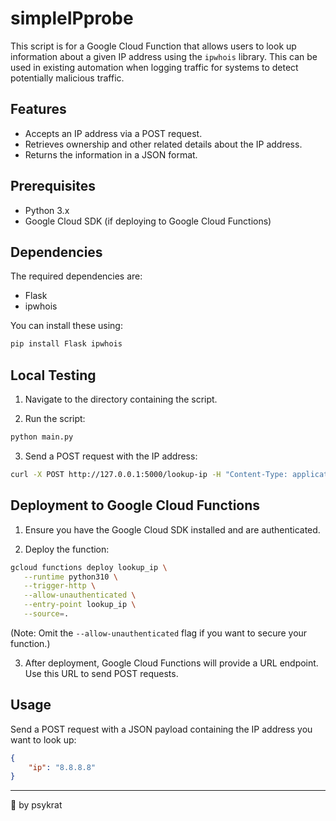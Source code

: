 # simpleIPprobe

This script is for a Google Cloud Function that allows users to look up information about a given IP address using the `ipwhois` library. This can be used in existing automation when logging traffic for systems to detect potentially malicious traffic.

## Features

- Accepts an IP address via a POST request.
- Retrieves ownership and other related details about the IP address.
- Returns the information in a JSON format.

## Prerequisites

- Python 3.x
- Google Cloud SDK (if deploying to Google Cloud Functions)

## Dependencies

The required dependencies are:

- Flask
- ipwhois

You can install these using:

```bash
pip install Flask ipwhois
```

## Local Testing

1. Navigate to the directory containing the script.

2. Run the script:

```bash
python main.py
```

3. Send a POST request with the IP address:

```bash
curl -X POST http://127.0.0.1:5000/lookup-ip -H "Content-Type: application/json" -d '{"ip":"8.8.8.8"}'
```

## Deployment to Google Cloud Functions

1. Ensure you have the Google Cloud SDK installed and are authenticated.

2. Deploy the function:

```bash
gcloud functions deploy lookup_ip \
   --runtime python310 \
   --trigger-http \
   --allow-unauthenticated \
   --entry-point lookup_ip \
   --source=.
```

(Note: Omit the `--allow-unauthenticated` flag if you want to secure your function.)

3. After deployment, Google Cloud Functions will provide a URL endpoint. Use this URL to send POST requests.

## Usage

Send a POST request with a JSON payload containing the IP address you want to look up:

```json
{
    "ip": "8.8.8.8"
}
```

---

:lock_with_ink_pen: by psykrat
